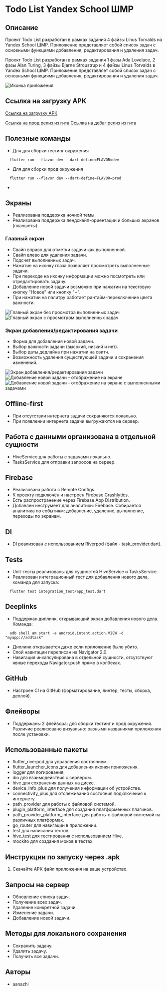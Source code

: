 # Todo List Yandex School ШМР

## Описание
Проект Todo List разработан в рамках задания 4 файзы Linus Torvalds на Yandex School ШМР. Приложение представляет собой список задач с основными функциями добавления, редактирования и удаления задач.

Проект Todo List разработан в рамках задания 1 фазы Ada Lovelace, 2 фазы Alan Turing, 3 файзы Bjarne Stroustrup и 4 файзы Linus Torvalds в Yandex School ШМР. Приложение представляет собой список задач с основными функциями добавления, редактирования и удаления задач.


![Иконка приложения](images/app_icon.png)


## Ссылка на загрузку APK
[Ссылка на загрузку APK](https://drive.google.com/drive/folders/1hYPP6himZ4ATtqFptFuLJqauGp4bg3lD?usp=sharing)

[Ссылка на прод релиз из гита](https://github.com/aanazhi/todo_list_yandex/releases/tag/v1.0.1)
[Ссылка на дебаг релиз из гита](https://github.com/aanazhi/todo_list_yandex/releases/tag/v1.0.2)

## Полезные команды
- Для для сборки тестинг окружения
```  
  flutter run --flavor dev --dart-define=FLAVOR=dev
```

- Для для сборки прод окружения
```  
  flutter run --flavor dev --dart-define=FLAVOR=prod
```

- 
## Экраны
- Реализована поддержка ночной темы.
- Реализована поддержка лендскейп-ориентации и больших экранов (планшеты).

### Главный экран
- Свайп вправо для отметки задачи как выполненной.
- Свайп влево для удаления задачи.
- Подсчет выполненных задач.
- Нажатие на иконку глаза позволяет просмотреть выполненные задачи.
- При переходе на иконку информации можно посмотреть или отредактировать задачу.
- Добавление новой задачи возможно при нажатии на текстовую кнопку "Новое" или кнопку "+".
- При нажатии на палитру работает рантайм-переключение цвета важности.

![Главный экран без просмотра выполненных задач](images/image_5.png)
![Главный экран с просмотром выполненных задач](images/image_6.png)

### Экран добавления/редактирования задачи
- Форма для добавления новой задачи.
- Выбор важности задачи (высокий, низкий и нет).
- Выбор даты дедлайна при нажатии на свитч.
- Возможность удаления существующей задачи и сохранения изменений.

![Экран добавления/редактирования задачи](images/image_4.png)
![Добавление новой задачи - отображение на экране](images/image_8.png)
![Добавление новой задачи - отображение на экране с выполненными задачами](images/image_7.png)

## Offline-first
- При отсутствии интернета задачи сохраняются локально.
- При появлении интернета задачи выгружаются на сервер.

## Работа с данными организована в отдельной сущности
- HiveService для работы с задачами локально.
- TasksService для отправки запросов на сервер.

## Firebase
- Реализована работа с Remote Configs.
- К проекту подключён и настроен Firebase Crashlytics.
- Есть распространение через Firebase App Distribution.
- Добавлен инструмент для аналитики: Firebase. Собирается аналитика по событиям: добавление, удаление, выполнение, переходы по экранам.

## DI
- DI реализован с использованием Riverpod (файл - task_provider.dart).

## Tests
- Unit-тесты реализованы для сущностей HiveService и TasksService.
- Реализован интеграционный тест для добавления нового дела, команда для запуска: 
```  
  flutter test integration_test/app_test.dart
```  
## Deeplinks
- Поддержан диплинк, открывающий экран добавления нового дела. Команда:
```
  adb shell am start -a android.intent.action.VIEW -d "myapp://addtask"
```  
- Диплинк открывается даже если приложение было убито.
- Слой навигации переписан на Navigator 2.0.
- Навигация инкапсулирована в отдельной сущности, отсутствуют явные переходы Navigator.push прямо в колбеках.

## GitHub
- Настроен CI на GitHub (форматирование, линтер, тесты, сборка, деплой).

## Флейворы
- Поддержаны 2 флейвора: для сборки тестинг и прод окружения. Различие реализовано визуально: разными названиями приложения после установки.


## Использованные пакеты
- flutter_riverpod для управления состоянием.
- flutter_launcher_icons для добавления иконки приложения.
- logger для логирования.
- dio для взаимодействия с сервером.
- hive для сохранения данных на диске.
- device_info_plus для получения информации об устройстве.
- connectivity_plus для отслеживания состояния подключения к интернету.
- path_provider для работы с файловой системой.
- plugin_platform_interface для создания платформенных плагинов.
- path_provider_platform_interface для работы с файловой системой на различных платформах.
- go_router для навигации в приложении.
- test для написания тестов.
- hive_test для тестирования с использованием Hive.
- mockito для создания моков в тестах.

## Инструкции по запуску через .apk
1. Скачайте APK файл приложения на ваше устройство.

## Запросы на сервер
- Обновление списка задач.
- Получение всех задач.
- Удаление конкретной задачи.
- Изменение задачи.
- Добавление новой задачи.

## Методы для локального сохранения
- Сохранить задачу.
- Удалить задачу.
- Получить все задачи.

## Авторы
- aanazhi
